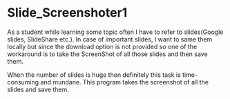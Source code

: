 # Slide_Screenshoter1
As a student while learning some topic often I have to refer to slides(Google slides, SlideShare etc.). 
In case of important slides, I want to same them locally but since the download option is not provided so one of the workaround is to take the ScreenShot of all those slides and then save them.

When the number of slides is huge then definitely this task is time-consuming and mundane.
This program takes the screenshot of all the slides and save them.
